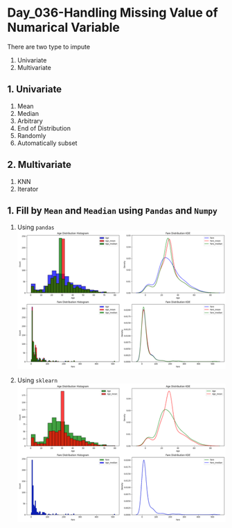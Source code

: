 # Day_036-Handling Missing Value of Numarical Variable

There are two type to impute
1. Univariate
2. Multivariate

## 1. Univariate
1. Mean
2. Median
3. Arbitrary
4. End of Distribution
5. Randomly
6. Automatically subset

## 2. Multivariate
1. KNN
2. Iterator


## 1. Fill by `Mean` and `Meadian` using `Pandas` and `Numpy`
1. Using `pandas`
![image1](assets/pandas.png)

2. Using `sklearn`
![image1](assets/sklearn.png)